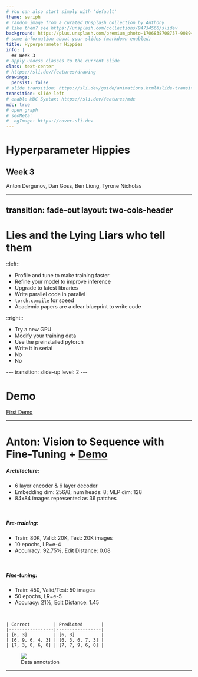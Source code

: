 ```yaml
---
# You can also start simply with 'default'
theme: seriph
# random image from a curated Unsplash collection by Anthony
# like them? see https://unsplash.com/collections/94734566/slidev
background: https://plus.unsplash.com/premium_photo-1706838708757-90894d747ada?w=500&auto=format&fit=crop&q=60&ixlib=rb-4.1.0&ixid=M3wxMjA3fDB8MHxjb2xsZWN0aW9uLXBhZ2V8N3w5NDczNDU2Nnx8ZW58MHx8fHx8
# some information about your slides (markdown enabled)
title: Hyperparameter Hippies
info: |
  ## Week 3
# apply unocss classes to the current slide
class: text-center
# https://sli.dev/features/drawing
drawings:
  persist: false
# slide transition: https://sli.dev/guide/animations.html#slide-transitions
transition: slide-left
# enable MDC Syntax: https://sli.dev/features/mdc
mdc: true
# open graph
# seoMeta:
#  ogImage: https://cover.sli.dev
---
```


# Hyperparameter Hippies

## Week 3

Anton Dergunov, Dan Goss, Ben Liong, Tyrone Nicholas

---
transition: fade-out
layout: two-cols-header
---
# Lies and the Lying Liars who tell them
::left::

<ul>
<v-click at="1"><li>Profile and tune to make training faster</li></v-click>
<v-click at="3"><li>Refine your model to improve inference</li></v-click>
<v-click at="5"><li>Upgrade to latest libraries</li></v-click>
<v-click at="7"><li>Write parallel code in parallel</li></v-click>
<v-click at="9"><li><code>torch.compile</code> for speed</li></v-click>
<v-click at="11"><li>Academic papers are a clear blueprint to write code</li></v-click>
</ul>
::right::
<ul>
<v-click at="2"><li>Try a new GPU</li></v-click>
<v-click at="4"><li>Modify your training data</li></v-click>
<v-click at="6"><li>Use the preinstalled pytorch</li></v-click>
<v-click at="8"><li>Write it in serial</li></v-click>
<v-click at="10"><li>No</li></v-click>
<v-click at="12"><li>No</li></v-click>
</ul>
---
transition: slide-up
level: 2
---

# Demo

<a href="http://localhost:8501" target="_blank">First Demo</a>

---

# Anton: Vision to Sequence with Fine-Tuning + [Demo](https://anton-dergunov.github.io/vision_to_sequence/)

<div class="flex">
  <div class="w-1/2 text-xs leading-tight list-disc">

##### Architecture:

- 6 layer encoder & 6 layer decoder
- Embedding dim: 256/8; num heads: 8; MLP dim: 128
- 84x84 images represented as 36 patches

<br>

##### Pre-training:

- Train: 80K, Valid: 20K, Test: 20K images
- 10 epochs, LR=e-4
- Accurracy: 92.75%, Edit Distance: 0.08

<br>

##### Fine-tuning:

- Train: 450, Valid/Test: 50 images
- 50 epochs, LR=e-5
- Accuracy: 21%, Edit Distance: 1.45

<br>

```
| Correct         | Predicted       |
|-----------------|-----------------|
| [6, 3]          | [6, 3]          |
| [6, 9, 6, 4, 3] | [6, 3, 6, 7, 3] |
| [7, 3, 0, 6, 0] | [7, 7, 9, 6, 0] |
```

  </div>
  <div class="w-1/2 flex justify-end">
    <figure class="text-center">
      <img src="/data_annotation.png" class="w-60" />
      <figcaption>Data annotation</figcaption>
    </figure>
  </div>
</div>

---
